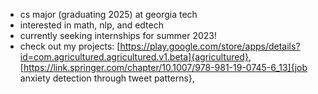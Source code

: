- cs major (graduating 2025) at georgia tech 
- interested in math, nlp, and edtech 
- currently seeking internships for summer 2023! 
- check out my projects: [https://play.google.com/store/apps/details?id=com.agricultured.agricultured.v1.beta]{agricultured}, [https://link.springer.com/chapter/10.1007/978-981-19-0745-6_13]{job anxiety detection through tweet patterns}, 

<!---
unnathik/unnathik is a ✨ special ✨ repository because its `README.md` (this file) appears on your GitHub profile.
You can click the Preview link to take a look at your changes.
--->
